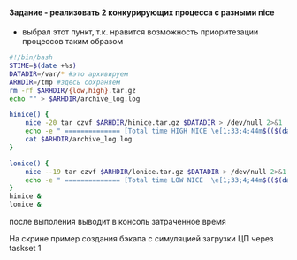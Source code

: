 #### Задание - реализовать 2 конкурирующих процесса с разными nice

- выбрал этот пункт, т.к. нравится возможность приоритезации процессов таким образом

```bash
#!/bin/bash
STIME=$(date +%s)
DATADIR=/var/* #это архивируем
ARHDIR=/tmp #здесь сохраняем
rm -rf $ARHDIR/{low,high}.tar.gz
echo "" > $ARHDIR/archive_log.log

hinice() {
    nice -20 tar czvf $ARHDIR/hinice.tar.gz $DATADIR > /dev/null 2>&1
    echo -e " ============== [Total time HIGH NICE \e[1;33;4;44m$(($(date +%s)-$STIME))\e[0m sec] =================]"  >> $ARHDIR/archive_log.log
	cat $ARHDIR/archive_log.log
}

lonice() {
    nice --19 tar czvf $ARHDIR/lonice.tar.gz $DATADIR > /dev/null 2>&1 
    echo -e " ============== [Total time LOW NICE  \e[1;33;4;44m$(($(date +%s)-$STIME))\e[0m sec] =================]"  >> $ARHDIR/archive_log.log
}
hinice &
lonice &
```

после выполения выводит в консоль затраченное время

На скрине пример создания бэкапа с симуляцией загрузки ЦП через taskset 1